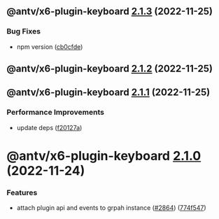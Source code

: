 ## @antv/x6-plugin-keyboard [2.1.3](https://github.com/antvis/x6/compare/@antv/x6-plugin-keyboard@2.1.2...@antv/x6-plugin-keyboard@2.1.3) (2022-11-25)


### Bug Fixes

* npm version ([cb0cfde](https://github.com/antvis/x6/commit/cb0cfdeb4dbe8858569e6899db08ccb9ab8ba4e7))

## @antv/x6-plugin-keyboard [2.1.2](https://github.com/antvis/x6/compare/@antv/x6-plugin-keyboard@2.1.1...@antv/x6-plugin-keyboard@2.1.2) (2022-11-25)

## @antv/x6-plugin-keyboard [2.1.1](https://github.com/antvis/x6/compare/@antv/x6-plugin-keyboard@2.1.0...@antv/x6-plugin-keyboard@2.1.1) (2022-11-25)


### Performance Improvements

* update deps ([f20127a](https://github.com/antvis/x6/commit/f20127af555d9b7beaac3a07ac308d5c0d4e53a3))

# @antv/x6-plugin-keyboard [2.1.0](https://github.com/antvis/x6/compare/@antv/x6-plugin-keyboard@2.0.0...@antv/x6-plugin-keyboard@2.1.0) (2022-11-24)


### Features

* attach plugin api and events to grpah instance ([#2864](https://github.com/antvis/x6/issues/2864)) ([774f547](https://github.com/antvis/x6/commit/774f547b85522eb2411dca949d36ecfe535503f3))
